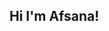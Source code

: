 ## Hi I'm Afsana!

<!--
**afsanab/afsanab** is a ✨ _special_ ✨ repository because its `README.md` (this file) appears on your GitHub profile.

Here are some ideas to get you started:
:mortar_board: 
- 🔭 I’m currently working on 
- 🌱 I’m currently learning ...
- 👯 I’m looking to collaborate on ...
- 🤔 I’m looking for help with ...
- 💬 Ask me about ...
- 📫 How to reach me: ...
- 😄 Pronouns: ...
- ⚡ Fun fact: ...
-->
